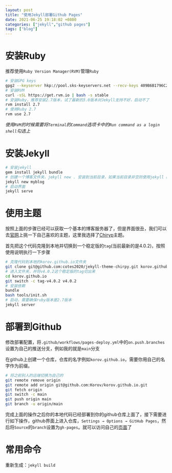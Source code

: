 ```yaml
---
layout: post
title: "使用Jekyll部署Github Pages"
date: 2021-06-25 19:18:02 +0800
categories: ["jekyll","github pages"]
tags: ["blog"]
---
```

#  安装Ruby

推荐使用`Ruby Version Manager(RVM)`管理`Ruby`

```bash
# 安装GPG keys
gpg2 --keyserver hkp://pool.sks-keyservers.net --recv-keys 409B6B1796C275462A1703113804BB82D39DC0E3 7D2BAF1CF37B13E2069D6956105BD0E739499BDB
# 安装RVM
curl -sSL https://get.rvm.io | bash -s stable
# 安装Ruby，推荐安装2.7版本，试了最新的3.0版本对Jekyll支持不好，启动不了
rvm install 2.7
# 使用Ruby 2.7
rvm use 2.7
```

*使用`RVM`的时候需要将`Terminal`的`Command`选项卡中的`Run command as a login shell`勾选上*

# 安装Jekyll

```bash
# 安装jekyll
gem install jekyll bundle
# 创建一个博客文件夹，jekyll new . 安装到当前目录，如果当前目录非空则使用jekyll new . --force
jekyll new myblog
# 启动界面
jekyll serve
```

# 使用主题

按照上面的步骤已经可以获取一个基本的博客服务器了，但是界面很丑，我们可以去[官网](http://jekyllthemes.org/)上挑一下自己喜欢的主题，这里我选择了[Chiryp](http://jekyllthemes.org/themes/jekyll-theme-chirpy/)主题。

首先把这个代码克隆到本地并切换到一个稳定版的`tag`(当前最新的是4.0.2)，按照使用说明执行一下步骤

```bash
# 克隆代码到本地的korov.github.io文件夹
git clone git@github.com:cotes2020/jekyll-theme-chirpy.git korov.github.io
# 进入文件夹，并将v4.0.2这个稳定版的tag切出来
cd korov.github.io
git switch -c tag-v4.0.2 v4.0.2
# 安装依赖
bundle
bash tools/init.sh
# 启动，需要确保ruby版本是2.7版本
jekyll server
```

# 部署到Github

修改部署配置，将`.github/workflows/pages-deploy.yml`中的`on.push.branches`设置为自己的推送分支，例如我的就是`main`分支

在github上创建一个仓库，仓库的名字例如`korov.github.io`，需要你用自己的名字作为前缀。

```bash
# 将之前别人的远端切换为自己的
git remote remove origin
git remote add origin git@github.com:Korov/korov.github.io.git
git fetch origin
git switch -c main
git push origin main
git branch -u origin/main
```

完成上面的操作之后你的本地代码已经部署到你的github仓库上面了，接下需要进行如下操作，github界面上进入仓库，`Settings → Options → GitHub Pages`，然后将`Source`的`branch`设置为`gh-pages`。就可以访问自己的[页面](https://korov.github.io/)了

# 常用命令

重新生成：`jekyll build`

